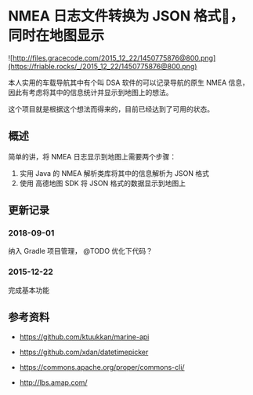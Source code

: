 # NMEA 日志文件转换为 JSON 格式，同时在地图显示

![http://files.gracecode.com/2015_12_22/1450775876@800.png](https://friable.rocks/_/2015_12_22/1450775876@800.png)

本人实用的车载导航其中有个叫 DSA 软件的可以记录导航的原生 NMEA 信息，因此有考虑将其中的信息统计并显示到地图上的想法。

这个项目就是根据这个想法而得来的，目前已经达到了可用的状态。

## 概述

简单的讲，将 NMEA 日志显示到地图上需要两个步骤：

1. 实用 Java 的 NMEA 解析类库将其中的信息解析为 JSON 格式
2. 使用 高德地图 SDK 将 JSON 格式的数据显示到地图上

## 更新记录

### 2018-09-01

纳入 Gradle 项目管理， @TODO 优化下代码？

### 2015-12-22

完成基本功能

## 参考资料

* https://github.com/ktuukkan/marine-api
* https://github.com/xdan/datetimepicker
* https://commons.apache.org/proper/commons-cli/
* http://lbs.amap.com/

  ​

